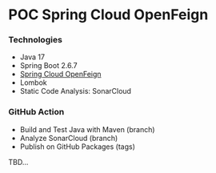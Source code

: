 # POC Spring Cloud OpenFeign

### Technologies
* Java 17
* Spring Boot 2.6.7
* [Spring Cloud OpenFeign](https://spring.io/projects/spring-cloud-openfeign)
* Lombok
* Static Code Analysis: SonarCloud

### GitHub Action
* Build and Test Java with Maven (branch)
* Analyze SonarCloud (branch)
* Publish on GitHub Packages (tags)

TBD...
